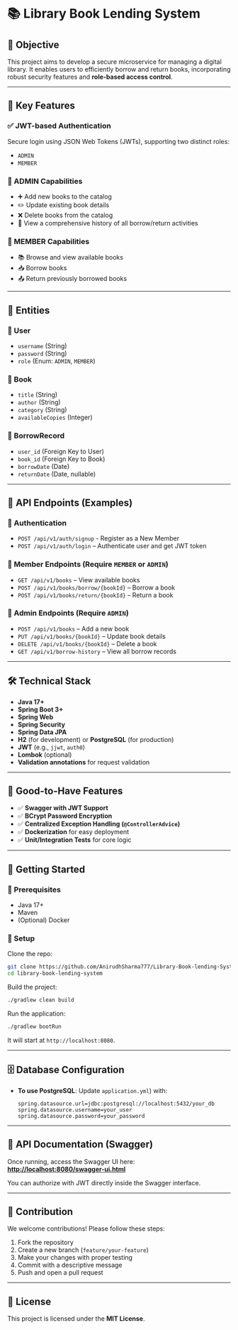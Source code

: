 # 📚 Library Book Lending System

## 🎯 Objective

This project aims to develop a secure microservice for managing a digital library. It enables users to efficiently borrow and return books, incorporating robust security features and **role-based access control**.

---

## 🔑 Key Features

### ✅ JWT-based Authentication
Secure login using JSON Web Tokens (JWTs), supporting two distinct roles:
- `ADMIN`
- `MEMBER`

### 👑 ADMIN Capabilities
- ➕ Add new books to the catalog  
- ✏️ Update existing book details  
- ❌ Delete books from the catalog  
- 📄 View a comprehensive history of all borrow/return activities  

### 🙋 MEMBER Capabilities
- 📚 Browse and view available books  
- 📥 Borrow books  
- 📤 Return previously borrowed books  

---

## 🧱 Entities

### 👤 User
- `username` (String)  
- `password` (String)  
- `role` (Enum: `ADMIN`, `MEMBER`)  

### 📘 Book
- `title` (String)  
- `author` (String)  
- `category` (String)  
- `availableCopies` (Integer)  

### 📑 BorrowRecord
- `user_id` (Foreign Key to User)  
- `book_id` (Foreign Key to Book)  
- `borrowDate` (Date)  
- `returnDate` (Date, nullable)  

---

## 📡 API Endpoints (Examples)

### 🔐 Authentication
- `POST /api/v1/auth/signup` - Register as a New Member
- `POST /api/v1/auth/login` – Authenticate user and get JWT token

### 🙋 Member Endpoints (Require `MEMBER` or `ADMIN`)
- `GET /api/v1/books` – View available books  
- `POST /api/v1/books/borrow/{bookId}` – Borrow a book  
- `POST /api/v1/books/return/{bookId}` – Return a book  

### 👑 Admin Endpoints (Require `ADMIN`)
- `POST /api/v1/books` – Add a new book  
- `PUT /api/v1/books/{bookId}` – Update book details  
- `DELETE /api/v1/books/{bookId}` – Delete a book  
- `GET /api/v1/borrow-history` – View all borrow records  

---

## 🛠️ Technical Stack

- **Java 17+**
- **Spring Boot 3+**
- **Spring Web**
- **Spring Security**
- **Spring Data JPA**
- **H2** (for development) or **PostgreSQL** (for production)
- **JWT** (e.g., `jjwt`, `auth0`)
- **Lombok** (optional)
- **Validation annotations** for request validation

---

## 🌟 Good-to-Have Features

- ✅ **Swagger with JWT Support**  
- ✅ **BCrypt Password Encryption**  
- ✅ **Centralized Exception Handling (`@ControllerAdvice`)**  
- ✅ **Dockerization** for easy deployment  
- ✅ **Unit/Integration Tests** for core logic  

---

## 🚀 Getting Started

### 🔧 Prerequisites
- Java 17+  
- Maven  
- (Optional) Docker  

### 🏁 Setup

Clone the repo:
```bash
git clone https://github.com/AnirudhSharma777/Library-Book-lending-System.git
cd library-book-lending-system
````

Build the project:

```bash
./gradlew clean build
```

Run the application:

```bash
./gradlew bootRun
```

It will start at `http://localhost:8080`.

---

## 🗄️ Database Configuration

* **To use PostgreSQL**: Update  `application.yml`) with:

  ```
  spring.datasource.url=jdbc:postgresql://localhost:5432/your_db
  spring.datasource.username=your_user
  spring.datasource.password=your_password
  ```

---

## 📄 API Documentation (Swagger)

Once running, access the Swagger UI here:
**[http://localhost:8080/swagger-ui.html](http://localhost:8080/swagger-ui.html)**

You can authorize with JWT directly inside the Swagger interface.

---

## 🤝 Contribution

We welcome contributions! Please follow these steps:

1. Fork the repository
2. Create a new branch (`feature/your-feature`)
3. Make your changes with proper testing
4. Commit with a descriptive message
5. Push and open a pull request

---

## 📜 License

This project is licensed under the **MIT License**.

